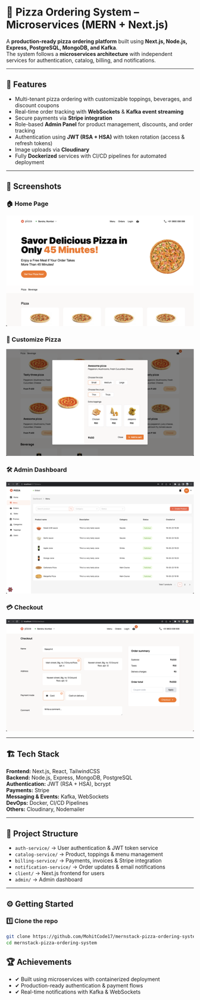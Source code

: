# 🍕 Pizza Ordering System – Microservices (MERN + Next.js)

A **production-ready pizza ordering platform** built using **Next.js, Node.js, Express, PostgreSQL, MongoDB, and Kafka**.  
The system follows a **microservices architecture** with independent services for authentication, catalog, billing, and notifications.

---

## 🚀 Features

- Multi-tenant pizza ordering with customizable toppings, beverages, and discount coupons
- Real-time order tracking with **WebSockets** & **Kafka event streaming**
- Secure payments via **Stripe integration**
- Role-based **Admin Panel** for product management, discounts, and order tracking
- Authentication using **JWT (RSA + HSA)** with token rotation (access & refresh tokens)
- Image uploads via **Cloudinary**
- Fully **Dockerized** services with CI/CD pipelines for automated deployment

---

## 📸 Screenshots

### 🏠 Home Page

![Home Page](./assets/images/pizza-1.png)

### 🍕 Customize Pizza

![Customize Pizza](./assets/images/pizza-2.png)

### 🛠 Admin Dashboard

![Admin Dashboard](./assets/images/pizza-3.png)

### 💳 Checkout

![Checkout](./assets/images/pizza-4.png)

---

## 🏗 Tech Stack

**Frontend:** Next.js, React, TailwindCSS  
**Backend:** Node.js, Express, MongoDB, PostgreSQL  
**Authentication:** JWT (RSA + HSA), bcrypt  
**Payments:** Stripe  
**Messaging & Events:** Kafka, WebSockets  
**DevOps:** Docker, CI/CD Pipelines  
**Others:** Cloudinary, Nodemailer

---

## 📂 Project Structure

- `auth-service/` → User authentication & JWT token service
- `catalog-service/` → Product, toppings & menu management
- `billing-service/` → Payments, invoices & Stripe integration
- `notification-service/` → Order updates & email notifications
- `client/` → Next.js frontend for users
- `admin/` → Admin dashboard

---

## ⚙️ Getting Started

### 1️⃣ Clone the repo

```bash
git clone https://github.com/MohitCode17/mernstack-pizza-ordering-system.git
cd mernstack-pizza-ordering-system
```

## 🏆 Achievements

- ✔ Built using microservices with containerized deployment
- ✔ Production-ready authentication & payment flows
- ✔ Real-time notifications with Kafka & WebSockets
